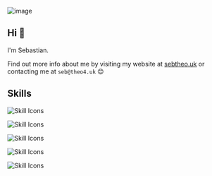 ![image](https://github.com/user-attachments/assets/33c7f49b-717d-4f99-af45-a8614b17783c)


## Hi 👋

I'm Sebastian.

Find out more info about me by visiting my website at [sebtheo.uk](https://sebtheo.uk) or contacting me at `seb@theo4.uk` 😊


## Skills

![Skill Icons](https://skillicons.dev/icons?i=css,html,htmx,js,php,python)

![Skill Icons](https://skillicons.dev/icons?i=expressjs,nextjs,nodejs,react,selenium)

![Skill Icons](https://skillicons.dev/icons?i=git,github,githubactions,gitlab,vscode,postman)

![Skill Icons](https://skillicons.dev/icons?i=postgres,mongodb,mysql,sqlite)

![Skill Icons](https://skillicons.dev/icons?i=aws,cloudflare,docker,nginx,terraform,vercel)
